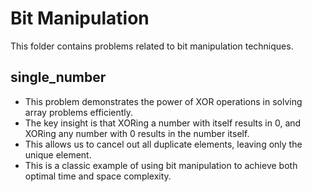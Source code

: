 # Bit Manipulation

This folder contains problems related to bit manipulation techniques.

## single_number
- This problem demonstrates the power of XOR operations in solving array problems efficiently.
- The key insight is that XORing a number with itself results in 0, and XORing any number with 0 results in the number itself.
- This allows us to cancel out all duplicate elements, leaving only the unique element.
- This is a classic example of using bit manipulation to achieve both optimal time and space complexity.
